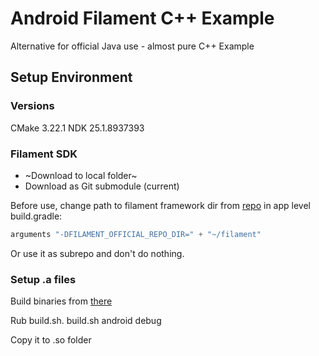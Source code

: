 # Android Filament C++ Example
Alternative for official Java use - almost pure C++ Example

## Setup Environment
### Versions
CMake 3.22.1
NDK 25.1.8937393

### Filament SDK
- ~Download to local folder~
- Download as Git submodule (current)

Before use, change path to filament framework dir from [repo](https://github.com/google/filament) in app level build.gradle:
```kotlin
arguments "-DFILAMENT_OFFICIAL_REPO_DIR=" + "~/filament"
```
Or use it as subrepo and don't do nothing.
### Setup .a files

Build binaries from [there](https://github.com/google/filament/blob/main/BUILDING.md#easy-android-build)

Rub build.sh.
build.sh android debug

Copy it to .so folder
